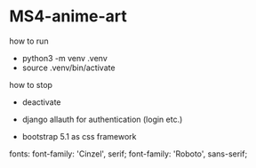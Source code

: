 # MS4-anime-art

how to run
- python3 -m venv .venv  
- source .venv/bin/activate

how to stop
- deactivate


- django allauth for authentication (login etc.)
- bootstrap 5.1 as css framework

fonts: font-family: 'Cinzel', serif;
font-family: 'Roboto', sans-serif;